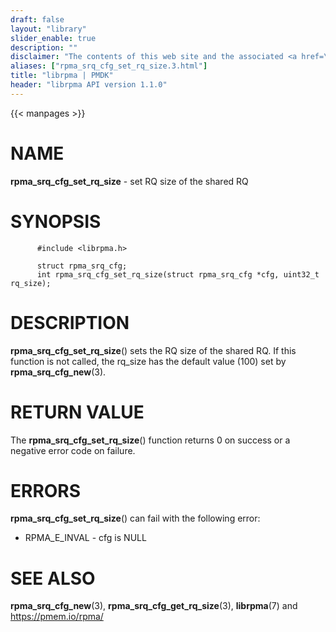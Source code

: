 ```yaml
---
draft: false
layout: "library"
slider_enable: true
description: ""
disclaimer: "The contents of this web site and the associated <a href=\"https://github.com/pmem\">GitHub repositories</a> are BSD-licensed open source."
aliases: ["rpma_srq_cfg_set_rq_size.3.html"]
title: "librpma | PMDK"
header: "librpma API version 1.1.0"
---
```

{{< manpages >}}

[comment]: <> (SPDX-License-Identifier: BSD-3-Clause)
[comment]: <> (Copyright 2020-2022, Intel Corporation)

# NAME

**rpma_srq_cfg_set_rq_size** - set RQ size of the shared RQ

# SYNOPSIS

          #include <librpma.h>

          struct rpma_srq_cfg;
          int rpma_srq_cfg_set_rq_size(struct rpma_srq_cfg *cfg, uint32_t rq_size);

# DESCRIPTION

**rpma_srq_cfg_set_rq_size**() sets the RQ size of the shared RQ. If
this function is not called, the rq_size has the default value (100) set
by **rpma_srq_cfg_new**(3).

# RETURN VALUE

The **rpma_srq_cfg_set_rq_size**() function returns 0 on success or a
negative error code on failure.

# ERRORS

**rpma_srq_cfg_set_rq_size**() can fail with the following error:

-   RPMA_E\_INVAL - cfg is NULL

# SEE ALSO

**rpma_srq_cfg_new**(3), **rpma_srq_cfg_get_rq_size**(3), **librpma**(7)
and https://pmem.io/rpma/
